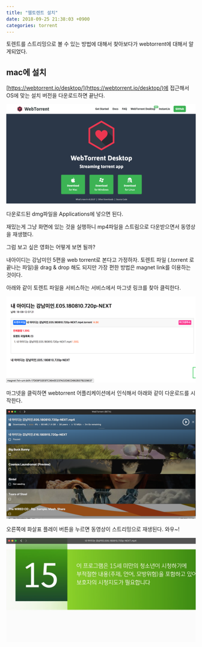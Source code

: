 ```yaml
---
title: "웹토렌트 설치"
date: 2018-09-25 21:38:03 +0900
categories: torrent
---
```


토렌트를 스트리밍으로 볼 수 있는 방법에 대해서 찾아보다가 webtorrent에 대해서 알게되었다.

## mac에 설치
[https://webtorrent.io/desktop/](https://webtorrent.io/desktop/)에 접근해서 OS에 맞는 설치 버전을 다운로드하면 끝난다.

![웹토렌트 다운로드](../images/webtorrent_download.png)

다운로드된 dmg파일을 Applications에 넣으면 된다.

재밌는게 그냥 화면에 있는 것을 실행하니 mp4파일을 스트림으로 다운받으면서 동영상을 재생했다.

그럼 보고 싶은 영화는 어떻게 보면 될까?

내아이디는 강남미인 5편을 web torrent로 본다고 가정하자.
토렌트 파일 (.torrent 로 끝나는 파일)을 drag & drop 해도 되지만 가장 편한 방법은 magnet link를 이용하는 것이다.

아래와 같이 토렌트 파일을 서비스하는 서비스에서 마그넷 링크를 찾아 클릭한다.

![마그넷찾기](../images/magnet.png)


마그넷을 클릭하면 webtorrent 어플리케이션에서 인식해서 아래와 같이 다운로드를 시작한다.

![magnet 링크가 추가된 화면](../images/after_magnet_added.png)


오른쪽에 화살표 플레이 버튼을 누르면 동영상이 스트리밍으로 재생된다. 와우~!

![재생 결과](../images/see_movie.png)

